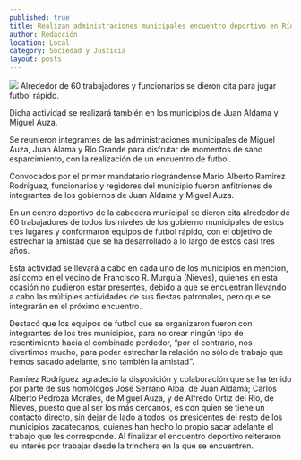 ```yaml
---
published: true
title: Realizan administraciones municipales encuentro deportivo en Río Grande
author: Redacción
location: Local
category: Sociedad y Justicia
layout: posts
---
```


![](http://i.imgur.com/p1siUA9m.jpg)
Alrededor de 60 trabajadores y funcionarios se dieron cita para jugar futbol rápido.

Dicha actividad se realizará también en los municipios de Juan Aldama y Miguel Auza.

Se reunieron integrantes de las administraciones municipales de Miguel Auza, Juan Alama y Río Grande para disfrutar de momentos de sano esparcimiento, con la realización de un encuentro de futbol.

Convocados por el primer mandatario riograndense Mario Alberto Ramírez Rodríguez, funcionarios y regidores del municipio fueron anfitriones de integrantes de los gobiernos de Juan Aldama y Miguel Auza.

En un centro deportivo de la cabecera municipal se dieron cita alrededor de 60 trabajadores de todos los niveles de los gobierno municipales de estos tres lugares y conformaron equipos de futbol rápido, con el objetivo de estrechar la amistad que se ha desarrollado a lo largo de estos casi tres años.

Esta actividad se llevará a cabo en cada uno de los municipios en mención, así como en el vecino de Francisco R. Murguía (Nieves), quienes en esta ocasión no pudieron estar presentes, debido a que se encuentran llevando a cabo las múltiples actividades de sus fiestas patronales, pero que se integrarán en el próximo encuentro.

Destacó que los equipos de futbol que se organizaron fueron con integrantes de los tres municipios, para no crear ningún tipo de resentimiento hacia el combinado perdedor, “por el contrario, nos divertimos mucho, para poder estrechar la relación no sólo de trabajo que hemos sacado adelante, sino también la amistad”.

Ramírez Rodríguez agradeció la disposición y colaboración que se ha tenido por parte de sus homólogos José Serrano Alba, de Juan Aldama; Carlos Alberto Pedroza Morales, de Miguel Auza, y de Alfredo Ortíz del Río, de Nieves, puesto que al ser los más cercanos, es con quien se tiene un contacto directo, sin dejar de lado a todos los presidentes del resto de los municipios zacatecanos, quienes han hecho lo propio sacar adelante el trabajo que les corresponde.
Al finalizar el encuentro deportivo reiteraron su interés por trabajar desde la trinchera en la que se encuentren.
